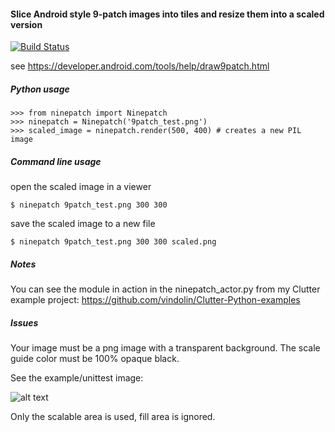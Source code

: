 #### Slice Android style 9-patch images into tiles and resize them into a scaled version

[![Build Status](https://travis-ci.org/vindolin/ninepatch.svg?branch=master)](https://travis-ci.org/vindolin/ninepatch)

see https://developer.android.com/tools/help/draw9patch.html

##### Python usage

    >>> from ninepatch import Ninepatch
    >>> ninepatch = Ninepatch('9patch_test.png')
    >>> scaled_image = ninepatch.render(500, 400) # creates a new PIL image

##### Command line usage

open the scaled image in a viewer

    $ ninepatch 9patch_test.png 300 300

save the scaled image to a new file

    $ ninepatch 9patch_test.png 300 300 scaled.png

##### Notes

You can see the module in action in the ninepatch_actor.py from my Clutter example project: https://github.com/vindolin/Clutter-Python-examples

##### Issues

Your image must be a png image with a transparent background.
The scale guide color must be 100% opaque black.

See the example/unittest image:

![alt text](https://raw.githubusercontent.com/vindolin/ninepatch/master/ninepatch/test/9patch_test.png "Example image")

Only the scalable area is used, fill area is ignored.

